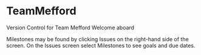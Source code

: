 # TeamMefford
Version Control for Team Mefford
Welcome aboard

Milestones may be found by clicking Issues on the right-hand side of the screen.
On the Issues screen select Milestones to see goals and due dates.
